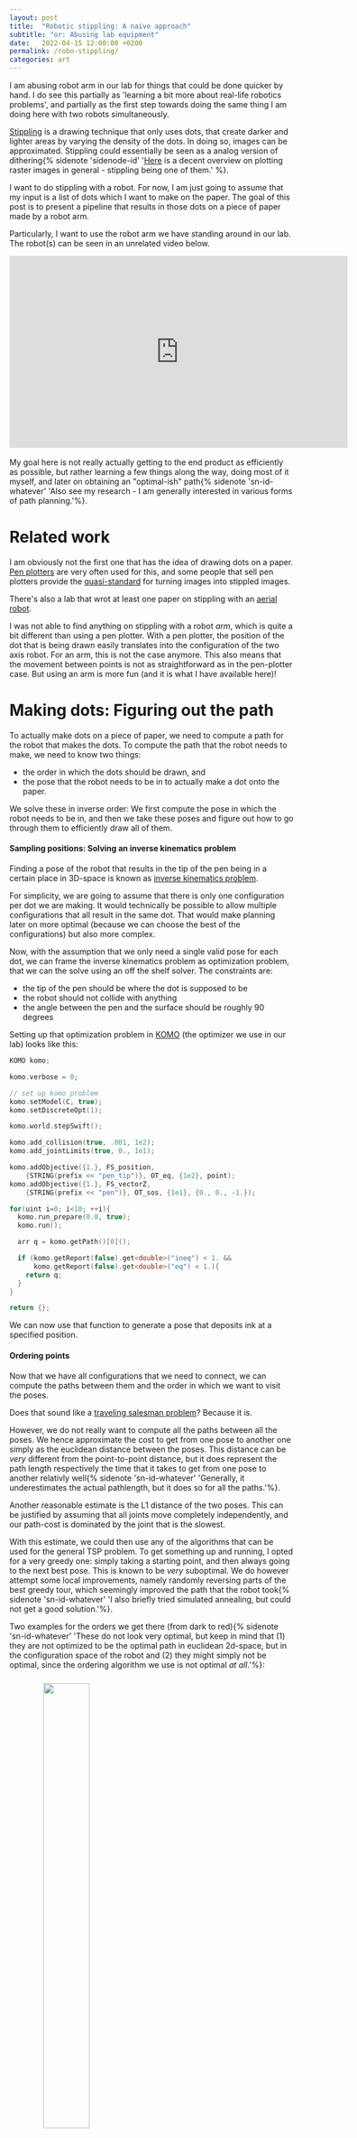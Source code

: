 ```yaml
---
layout: post
title:  "Robotic stippling: A naive approach"
subtitle: "or: Abusing lab equipment"
date:   2022-04-15 12:00:00 +0200
permalink: /robo-stippling/
categories: art 
---
```


<p class="preface">
    I am abusing robot arm in our lab for things that could be done quicker by hand.
    I do see this partially as 'learning a bit more about real-life robotics problems', and partially as the first step towards doing the same thing I am doing here with two robots simultaneously.
</p>

[Stippling](https://enhancedrawing.com/what-is-stippling-in-art/) is a drawing technique that only uses dots, that create darker and lighter areas by varying the density of the dots.
In doing so, images can be approximated.
Stippling could essentially be seen as a analog version of dithering{% sidenote 'sidenode-id' '[Here](https://mattwidmann.net/notes/plotting-raster-images/) is a decent overview on plotting raster images in general - stippling being one of them.' %}.

I want to do stippling with a robot.
For now, I am just going to assume that my input is a list of dots which I want to make on the paper.
The goal of this post is to present a pipeline that results in those dots on a piece of paper made by a robot arm.

Particularly, I want to use the robot arm we have standing around in our lab.
The robot(s) can be seen in an unrelated video below.

<iframe style="display:block; margin: 0 auto;" width="600px" height="340" src="https://www.youtube.com/embed/KILyXQDcEZw" title="YouTube video player" frameborder="0" allow="accelerometer; autoplay; clipboard-write; encrypted-media; gyroscope; picture-in-picture" allowfullscreen></iframe>
<br>
My goal here is not really actually getting to the end product as efficiently as possible, but rather learning a few things along the way, doing most of it myself, and later on obtaining an "optimal-ish" path{% sidenote 'sn-id-whatever' 'Also see my research - I am generally interested in various forms of path planning.'%}.

# Related work
I am obviously not the first one that has the idea of drawing dots on a paper.
[Pen plotters](https://axidraw.com/) are very often used for this, and some people that sell pen plotters provide the [quasi-standard](https://wiki.evilmadscientist.com/StippleGen) for turning images into stippled images.

There's also a lab that wrot at least one paper on stippling with an [aerial robot](https://www.cs.mcgill.ca/~kry/pubs/stippling/index.html).

I was not able to find anything on stippling with a robot _arm_, which is quite a bit different than using a pen plotter.
With a pen plotter, the position of the dot that is being drawn easily translates into the configuration of the two axis robot.
For an arm, this is not the case anymore.
This also means that the movement between points is not as straightforward as in the pen-plotter case.
But using an arm is more fun (and it is what I have available here)!

# Making dots: Figuring out the path

To actually make dots on a piece of paper, we need to compute a path for the robot that makes the dots.
To compute the path that the robot needs to make, we need to know two things: 
- the order in which the dots should be drawn, and 
- the pose that the robot needs to be in to actually make a dot onto the paper.

We solve these in inverse order: We first compute the pose in which the robot needs to be in, and then we take these poses and figure out how to go through them to efficiently draw all of them.

#### Sampling positions: Solving an inverse kinematics problem

Finding a pose of the robot that results in the tip of the pen being in a certain place in 3D-space is known as [inverse kinematics problem](https://en.wikipedia.org/wiki/Inverse_kinematics).

For simplicity, we are going to assume that there is only one configuration per dot we are making.
It would technically be possible to allow multiple configurations that all result in the same dot.
That would make planning later on more optimal (because we can choose the best of the configurations) but also more complex.

Now, with the assumption that we only need a single valid pose for each dot, we can frame the inverse kinematics problem as optimization problem, that we can the solve using an off the shelf solver.
The constraints are:

- the tip of the pen should be where the dot is supposed to be
- the robot should not collide with anything
- the angle between the pen and the surface should be roughly 90 degrees

Setting up that optimization problem in [KOMO](https://github.com/MarcToussaint/KOMO) (the optimizer we use in our lab) looks like this:

```cpp
KOMO komo;

komo.verbose = 0;

// set up komo problem
komo.setModel(C, true);
komo.setDiscreteOpt(1);

komo.world.stepSwift();

komo.add_collision(true, .001, 1e2);
komo.add_jointLimits(true, 0., 1e1);

komo.addObjective({1.}, FS_position, 
    {STRING(prefix << "pen_tip")}, OT_eq, {1e2}, point);
komo.addObjective({1.}, FS_vectorZ, 
    {STRING(prefix << "pen")}, OT_sos, {1e1}, {0., 0., -1.});

for(uint i=0; i<10; ++i){
  komo.run_prepare(0.0, true);
  komo.run();

  arr q = komo.getPath()[0]();

  if (komo.getReport(false).get<double>("ineq") < 1. &&
      komo.getReport(false).get<double>("eq") < 1.){
    return q;
  }
}

return {};
```

We can now use that function to generate a pose that deposits ink at a specified position.

#### Ordering points
Now that we have all configurations that we need to connect, we can compute the paths between them and the order in which we want to visit the poses.

Does that sound like a [traveling salesman problem](https://en.wikipedia.org/wiki/Travelling_salesman_problem)? Because it is.

However, we do not really want to compute all the paths between all the poses.
We hence approximate the cost to get from one pose to another one simply as the euclidean distance between the poses.
This distance can be _very_ different  from the point-to-point distance, but it does represent the path length respectively the time that it takes to get from one pose to another relativly well{% sidenote 'sn-id-whatever' 'Generally, it underestimates the actual pathlength, but it does so for all the paths.'%}.

Another reasonable estimate is the L1 distance of the two poses.
This can be justified by assuming that all joints move completely independently, and our path-cost is dominated by the joint that is the slowest.

With this estimate, we could then use any of the algorithms that can be used for the general TSP problem.
To get something up and running, I opted for a very greedy one: simply taking a starting point, and then always going to the next best pose.
This is known to be _very_ suboptimal.
We do however attempt some local improvements, namely randomly reversing parts of the best greedy tour, which seemingly improved the path that the robot took{% sidenote 'sn-id-whatever' 'I also briefly tried simulated annealing, but could not get a good solution.'%}.

Two examples for the orders we get there (from dark to red){% sidenote 'sn-id-whatever' 'These do not look very optimal, but keep in mind that (1) they are not optimized to be the optimal path in euclidean 2d-space, but in the configuration space of the robot and (2) they might simply not be optimal, since the ordering algorithm we use is not optimal _at all_.'%}:

<div style="width: 80%;margin:auto">
    <img src="{{ site.url }}/assets/stippling/grid.png" style="width:45%; padding: 10px">
    <img src="{{ site.url }}/assets/stippling/logo.png" style="width:45%; padding: 10px">
</div>

#### Connecting the positions

To find a path between two poses, we could simply interpolate between the two.
That has a problem however
To connect the positions, we once again formulate an optimization problem.
Now, there are a multitude of other approaches for robotic pathplanning.
Since we are in a very controllable environment without any massive obstacles, and we have some very specific constraints, we are going to stick with an optimizer though.

Again, the constraints we have are:

- start at the starting pose with zero velocity
- end at the final pose with zero velocity
- avoid collisions
- keep a safe distance between the table and the tip of the pen

Again specifying that problem in komo looks like this:
```cpp
KOMO komo;

// set up komo problem
komo.setModel(C, true);
komo.setTiming(1, 10, 1, 2);
komo.add_qControlObjective({}, 2, 1.);

komo.world.stepSwift();

komo.add_collision(true, .001, 1e2);
komo.add_jointLimits(true, 0., 1e1);

// make pen tip go a way from the table
komo.addObjective({0.1, 0.9}, FS_distance, 
    {"table", STRING(prefix << "pen_tip")}, OT_ineq, {1e1}, {-offset});
komo.addObjective({0.1, 0.9}, FS_distance, 
    {"table", STRING(prefix << "pen_tip")}, OT_sos, {1e1});

// position
komo.addObjective({0}, FS_qItself, {}, OT_eq, {1e2}, q0);
komo.addObjective({1}, FS_qItself, {}, OT_eq, {1e2}, q1);

// slow at beginning and end
komo.addObjective({0.0}, FS_qItself, {}, OT_eq, {1e1}, {}, 1);
komo.addObjective({1.0}, FS_qItself, {}, OT_eq, {1e1}, {}, 1);

for(uint i=0; i<10; ++i){
  komo.run_prepare(0.);
  komo.run();

  arr path = komo.getPath();

  if (komo.getReport(false).get<double>("ineq") < 1. &&
      komo.getReport(false).get<double>("eq") < 1.){
    return path;
  }
}

return {};
```

Which we can now use to get a path from pose to pose.

# Simulated results

Using the logo of our lab as an example, we get such an animation{% sidenote 'sn-id-whatever' 'The second robot needs to be there as well, otherwise it would not be taken into account for collision avoidance.'%}:

<div style="width: 90%;margin:auto">
    <img src="{{ site.url }}/assets/stippling/stippling_lis.gif" style="width:100%; padding: 10px">
</div>

In practice, the dots that the robot makes are likely much smaller, and thus to make a reasonable attempt at 'replicating' an image, the image needs either more dots, or needs to be smaller.
In general, the density should be higher, otherwise the human eye just sees dots, and not the actual image.

# Execution on a real system
Now for the harder part: executing this on the real system.
The arms we have are from [franka emika](https://www.franka.de/), equipped with [robotiq grippers](https://robotiq.com/de).

To be sure that we do not smash the tip of the pen into the table if the height we have the points at is slightly off, or the robot simply is not accurate enough, some form of a compliant mechanism would be good.
This also makes sure that we have some play room for actually depositing ink, since we do not really want to rely on being perfectly accurate, and _just_ hitting the paper with the tip of the pen.

Ideally, the gripper should be equipped with some form of force feedback that simply tells me when the tip of the pen touched the paper.
Another (mechanical) possibility would be building some form of a compliant mechanism for the pen using springs.

Since I do not want to modify the gripper too much, and building some spring-mechanism that I could put a pen into is too much effort for this project, we'll put the piece of paper on wood, which we place on some fabric.

#### Moving from pose to pose

One of the primitives in [our codebase](https://github.com/MarcToussaint/botop) to move the robot is called `move` and takes a discretized path as input along with either a total time, or timestamps.
This is what I am using for executing the path we previously computed.

Ideally, one would execute this in a feedback loop for better accuracy - however, we'll first try an open loop execution without position control.
This should still be good, as the model that we have of the arms' dynamics are fairly accurate.

Executing this in an open-loop setting looks like this:

<div style="display:block; margin: 0 auto;width:90%">
<iframe style=" margin: 0 auto;" width="300px" height="170" src="https://www.youtube.com/embed/IwAgbZ-OsZ0" title="YouTube video player" frameborder="0" allow="accelerometer; autoplay; clipboard-write; encrypted-media; gyroscope; picture-in-picture" allowfullscreen></iframe>
<iframe style="margin: 0 auto;" width="300px" height="170" src="https://www.youtube.com/embed/I4CnQGqcZZ0" title="YouTube video player" frameborder="0" allow="accelerometer; autoplay; clipboard-write; encrypted-media; gyroscope; picture-in-picture" allowfullscreen></iframe>
</div>
<br>
And gives these results:

<div style="width: 80%;margin:auto">
    <img src="{{ site.url }}/assets/stippling/stippled_logo.jpg" style="width:45%; padding: 10px">
    <img src="{{ site.url }}/assets/stippling/circles.jpg" style="width:45%; padding: 10px">
</div>

In the right image, it is visisble that the circle is a bit elongated.
I am not sure if that has to do with my setup, or if that is an artifact of the open-loop execution with a bit of model error.

#### Takeways
My main takeway up until here is that the majority of the computation time is spent on actually finding the poses that make the dots.
Approximating the solution to the TSP then is fairly quick.

Executing the paths on the robot was fairly straightforward, with a few caveats:
- the board that I put the paper on was a bit crooked. That meant that I had to downsize the images a bit.
- Fine-adjustment of the pen-position in the gripper is a bit of a hassle. 

That being said, I am pretty happy with these results.

It is visible in the videos that the roboter is able to make 20 dots in 12 seconds, with quite a bit of the time being spent in transition.
With that speed, that would mean that an image consisting of 1000 dots would take roughly 10 minutes to produce.
However, the computation of that many points would take a long time in itself, which is likely to be the limiting factor for me.

So here's some things that I might look at next:

# Next (read: ideas?)

- Timeoptimal paths for an arm?
  - This would require better estimation of distances between poses (i.e., the time it actually takes to get from one pose to another). It would also be benefitial to properly solve the traveling salesman problem.
  - However, none of this really gets to the heart of the problem: We would need to do proper [multi-goal motion planning](https://cw.fel.cvut.cz/old/_media/courses/b4m36uir/lectures/b4m36uir-lec07-handout.pdf), instead of first sampling some poses, and then optimizing the ordering in between.
  - Generally, the existing literature I was able to find on multi goal motion planning assumes a single pose for each goal, and [does not deal with goal regions](https://kluedo.ub.uni-kl.de/frontdoor/deliver/index/docId/1009/file/no_series_260.pdf). The only article that does was [this one](https://journals.sagepub.com/doi/pdf/10.1177/0278364906061705?casa_token=NrLoDE8nX6EAAAAA:YAHBWX83oxCSW9vsS24qMqBi2_vJzq6-15d5XazWZR6L73noL5mRLj-tCxF491jL-BtaOYxzstMs).
- Utilizing two robots.
  - Enables color differences, or different dot sizes.
  - Using both arms simultaneously is a much harder problem than just planning for one at a time. Since now the moving robot arm needs to be avoided{% sidenote 'sn-id-whatever' 'This would also be a pretty cool research problem.'%}.
- Speeding everything up
  - Generating the samples is at the moment by far the slowest part of the process. This could have various reasons, but the main one is{% sidenote 'sn-id-whatever' 'From previous experience in my phd, see [[1](https://arxiv.org/abs/2011.04828)], [[2](/multi-robot/)]'%} the fact that using an optimizer to jointly sample positions is just not a great approach. There is research out there on that topic (speeding up repeated constrained optimization), and I am interested in that myself, so that might be a suitable next step.
